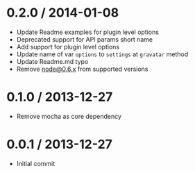 0.2.0 / 2014-01-08
==================

 * Update Readme examples for plugin level options
 * Deprecated support for API params short name
 * Add support for plugin level options
 * Update name of var `options` to `settings` at `gravatar` method
 * Update Readme.md typo
 * Remove node@0.6.x from supported versions

0.1.0 / 2013-12-27
==================

 * Remove mocha as core dependency

0.0.1 / 2013-12-27
==================

 * Initial commit
